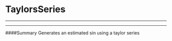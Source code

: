# TaylorsSeries
---------------
---------------

####Summary 
Generates an estimated sin using a taylor series
